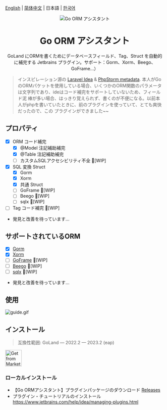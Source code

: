 [English](./README.md) | [简体中文](./README-zh_CN.md) | 日本語 | [한국어](./README-ko_KR.md)

<div align="center">
    <img src="https://blog.johnmai.top/go-orm-helper/src/main/resources/icons/icon64x64.svg" alt="Go ORM アシスタント"/>
    <h1 align="center">Go ORM アシスタント</h1>
</div>

<p align="center">GoLand にORMを書くためにデータベースフィールド、Tag、Struct を自動的に補完する Jetbrains プラグイン。サポート：Gorm、Xorm、Beego、GoFrame...）</p>

> インスピレーション源の  [Laravel Idea](https://plugins.jetbrains.com/plugin/13441-laravel-idea) &
> [PhpStorm metadata](https://www.jetbrains.com/help/phpstorm/ide-advanced-metadata.html).
> 本人がGoのORMパケットを使用している場合、いくつかのORM関数のパラメータは文字列であり、ideはコード補完をサポートしていないため、フィールド泥
> 棒が多い場合、はっきり覚えられず、書くのが不便になる。以前本人がphpを書いていたときに、前のプラグインを使っていて、とても爽快だったので、この
> プラグインができました~~

## プロパティ

- [x] ORM コード補完
    - [x] @Model 注記補助補完
    - [x] @Table 注記補助補完
    - [ ] カスタムSQLアクセシビリティ不全 🚧[WIP]
- [x] SQL 変換 Struct
    - [x] Gorm
    - [x] Xorm
    - [x] 共通 Struct
    - [ ] GoFrame 🚧[WIP]
    - [ ] Beego 🚧[WIP]
    - [ ] sqlx 🚧[WIP]
- [ ] Tag コード補完 🚧[WIP]
- 発見と改善を待っています...

## サポートされているORM

- [x] [Gorm](https://github.com/go-gorm/gorm)
- [x] [Xorm](https://gitea.com/xorm/xorm)
- [ ] [GoFrame](https://github.com/gogf/gf) 🚧[WIP]
- [ ] [Beego](https://github.com/beego/beego) 🚧[WIP]
- [ ] [sqlx](https://github.com/jmoiron/sqlx) 🚧[WIP]
- 発見と改善を待っています...

## 使用

![guide.gif](assets%2Fguide.gif)

## インストール

> 互換性範囲: GoLand — 2022.2 — 2023.2 (eap)

<a href="https://plugins.jetbrains.com/plugin/22173-go-orm-helper" target="_blank">
    <img src="https://blog.johnmai.top/go-orm-helper/assets/installation_button.svg" height="52" alt="Get from Marketplace" title="Get from Marketplace">
</a>

### ローカルインストール

- 【Go ORMアシスタント】プラグインパッケージのダウンロード [Releases](https://github.com/maiqingqiang/go-orm-helper/releases)
- プラグイン・チュートリアルのインストール https://www.jetbrains.com/help/idea/managing-plugins.html